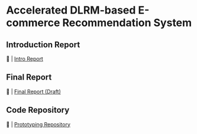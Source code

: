 # Accelerated DLRM-based E-commerce Recommendation System

## Introduction Report

🔗 | [Intro Report](docs/Report/intro_report.pdf)    

## Final Report

🔗 | [Final Report (Draft)](docs/Report/incomplete_draft_of_final_report.pdf)

## Code Repository

🔗 | [Prototyping Repository](https://github.com/ibraheemalayan/RecommendationSystemPrototype)
